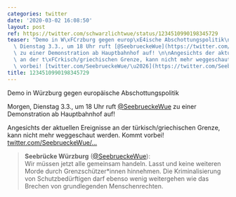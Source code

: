 ```yaml
---
categories: twitter
date: '2020-03-02 16:08:50'
layout: post
ref: https://twitter.com/schwarzlichtwue/status/1234510990198345729
teaser: "Demo in W\xFCrzburg gegen europ\xE4ische Abschottungspolitik\n\n\n\nMorgen,\
  \ Dienstag 3.3., um 18 Uhr ruft [@SeebrueckeWue](https://twitter.com/SeebrueckeWue)\
  \ zu einer Demonstration ab Hauptbahnhof auf! \n\nAngesichts der aktuellen Ereignisse\
  \ an der t\xFCrkisch/griechischen Grenze, kann nicht mehr weggeschaut werden. Kommt\
  \ vorbei! [twitter.com/SeebrueckeWue/\u2026](https://twitter.com/SeebrueckeWue/status/1234503451226275841)"
title: 1234510990198345729
---
```

Demo in Würzburg gegen europäische Abschottungspolitik



Morgen, Dienstag 3.3., um 18 Uhr ruft [@SeebrueckeWue](https://twitter.com/SeebrueckeWue) zu einer Demonstration ab Hauptbahnhof auf! 

Angesichts der aktuellen Ereignisse an der türkisch/griechischen Grenze, kann nicht mehr weggeschaut werden. Kommt vorbei! [twitter.com/SeebrueckeWue/…](https://twitter.com/SeebrueckeWue/status/1234503451226275841)
> <b>Seebrücke Würzburg</b> ([@SeebrueckeWue](https://twitter.com/SeebrueckeWue)):  
>Wir müssen jetzt alle gemeinsam handeln. Lasst und keine weiteren Morde durch Grenzschützer\*innen hinnehmen. Die Kriminalisierung von Schutzbedürftigen darf ebenso wenig weitergehen wie das Brechen von grundlegenden Menschenrechten.  

